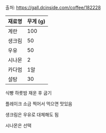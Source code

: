 출처: https://gall.dcinside.com/coffee/182228

| 재료명 | 무게 (g) |
| ---- | ---- |
| 계란 | 100 |
| 생크림 | 50 |
| 우유 | 50 |
| 시나몬 | 2 |
| 카다멈 | 1알 |
| 설탕 | 30 |

식빵 하룻밤 재운 후 굽기

플레이크 소금 찍어서 먹으면 맛있음

생크림은 우유로 대체해도 됨

시나몬은 선택